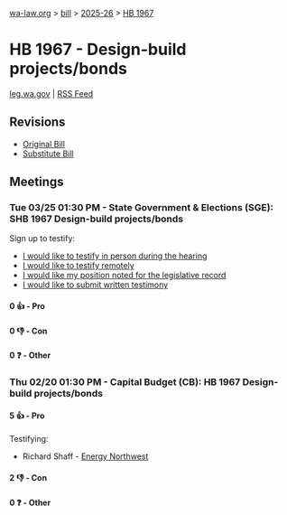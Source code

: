 [wa-law.org](/) > [bill](/bill/) > [2025-26](/bill/2025-26/) > [HB 1967](/bill/2025-26/hb/1967/)

# HB 1967 - Design-build projects/bonds
[leg.wa.gov](https://app.leg.wa.gov/billsummary?BillNumber=1967&Year=2025&Initiative=false) | [RSS Feed](./rss.xml)

## Revisions
* [Original Bill](1/)
* [Substitute Bill](S/)

## Meetings
### Tue 03/25 01:30 PM - State Government & Elections (SGE): SHB 1967 Design-build projects/bonds
Sign up to testify:
* [I would like to testify in person during the hearing](https://app.leg.wa.gov/csi/Testifier/Add?chamber=House&mId=33159&aId=166198&caId=26673&tId=1)
* [I would like to testify remotely](https://app.leg.wa.gov/csi/Testifier/Add?chamber=House&mId=33159&aId=166198&caId=26673&tId=2)
* [I would like my position noted for the legislative record](https://app.leg.wa.gov/csi/Testifier/Add?chamber=House&mId=33159&aId=166198&caId=26673&tId=3)
* [I would like to submit written testimony](https://app.leg.wa.gov/csi/Testifier/Add?chamber=House&mId=33159&aId=166198&caId=26673&tId=4)

#### 0 👍 - Pro

#### 0 👎 - Con

#### 0 ❓ - Other

### Thu 02/20 01:30 PM - Capital Budget (CB): HB 1967 Design-build projects/bonds
#### 5 👍 - Pro
Testifying:
* Richard Shaff - [Energy Northwest](/org/energy_northwest/)

#### 2 👎 - Con

#### 0 ❓ - Other
